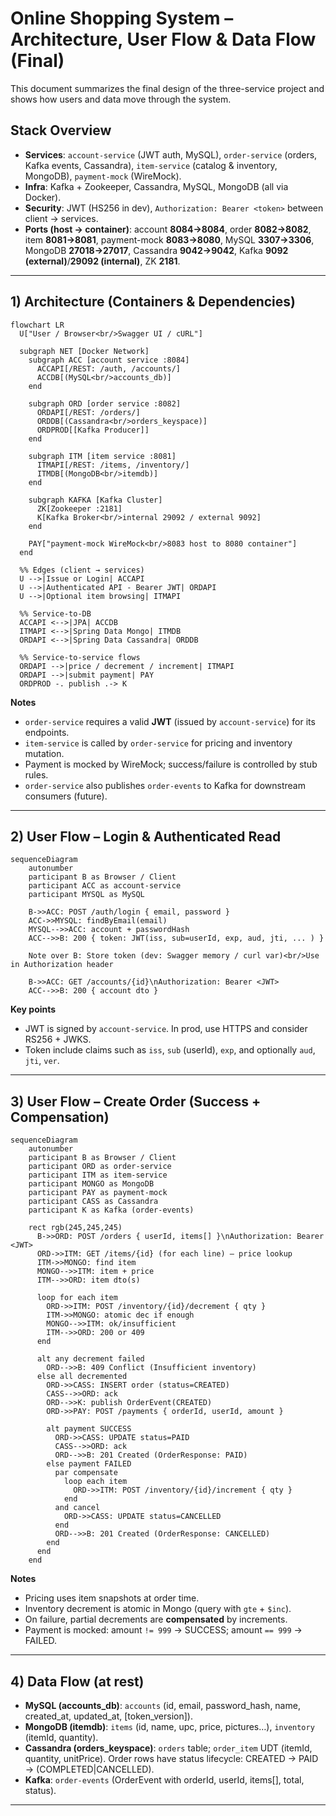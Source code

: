 # Online Shopping System – Architecture, User Flow & Data Flow (Final)

This document summarizes the final design of the three-service project and shows how users and data move through the system.

## Stack Overview

* **Services**: `account-service` (JWT auth, MySQL), `order-service` (orders, Kafka events, Cassandra), `item-service` (catalog & inventory, MongoDB), `payment-mock` (WireMock).
* **Infra**: Kafka + Zookeeper, Cassandra, MySQL, MongoDB (all via Docker).
* **Security**: JWT (HS256 in dev), `Authorization: Bearer <token>` between client → services.
* **Ports (host → container)**: account **8084→8084**, order **8082→8082**, item **8081→8081**, payment-mock **8083→8080**, MySQL **3307→3306**, MongoDB **27018→27017**, Cassandra **9042→9042**, Kafka **9092 (external)**/**29092 (internal)**, ZK **2181**.

---

## 1) Architecture (Containers & Dependencies)

```mermaid
flowchart LR
  U["User / Browser<br/>Swagger UI / cURL"]

  subgraph NET [Docker Network]
    subgraph ACC [account service :8084]
      ACCAPI[/REST: /auth, /accounts/]
      ACCDB[(MySQL<br/>accounts_db)]
    end

    subgraph ORD [order service :8082]
      ORDAPI[/REST: /orders/]
      ORDDB[(Cassandra<br/>orders_keyspace)]
      ORDPROD[[Kafka Producer]]
    end

    subgraph ITM [item service :8081]
      ITMAPI[/REST: /items, /inventory/]
      ITMDB[(MongoDB<br/>itemdb)]
    end

    subgraph KAFKA [Kafka Cluster]
      ZK[Zookeeper :2181]
      K[Kafka Broker<br/>internal 29092 / external 9092]
    end

    PAY["payment-mock WireMock<br/>8083 host to 8080 container"]
  end

  %% Edges (client → services)
  U -->|Issue or Login| ACCAPI
  U -->|Authenticated API - Bearer JWT| ORDAPI
  U -->|Optional item browsing| ITMAPI

  %% Service-to-DB
  ACCAPI <-->|JPA| ACCDB
  ITMAPI <-->|Spring Data Mongo| ITMDB
  ORDAPI <-->|Spring Data Cassandra| ORDDB

  %% Service-to-service flows
  ORDAPI -->|price / decrement / increment| ITMAPI
  ORDAPI -->|submit payment| PAY
  ORDPROD -. publish .-> K

```

**Notes**

* `order-service` requires a valid **JWT** (issued by `account-service`) for its endpoints.
* `item-service` is called by `order-service` for pricing and inventory mutation.
* Payment is mocked by WireMock; success/failure is controlled by stub rules.
* `order-service` also publishes `order-events` to Kafka for downstream consumers (future).

---

## 2) User Flow – Login & Authenticated Read

```mermaid
sequenceDiagram
    autonumber
    participant B as Browser / Client
    participant ACC as account-service
    participant MYSQL as MySQL

    B->>ACC: POST /auth/login { email, password }
    ACC->>MYSQL: findByEmail(email)
    MYSQL-->>ACC: account + passwordHash
    ACC-->>B: 200 { token: JWT(iss, sub=userId, exp, aud, jti, ... ) }

    Note over B: Store token (dev: Swagger memory / curl var)<br/>Use in Authorization header

    B->>ACC: GET /accounts/{id}\nAuthorization: Bearer <JWT>
    ACC-->>B: 200 { account dto }
```

**Key points**

* JWT is signed by `account-service`. In prod, use HTTPS and consider RS256 + JWKS.
* Token include claims such as `iss`, `sub` (userId), `exp`, and optionally `aud`, `jti`, `ver`.

---

## 3) User Flow – Create Order (Success + Compensation)

```mermaid
sequenceDiagram
    autonumber
    participant B as Browser / Client
    participant ORD as order-service
    participant ITM as item-service
    participant MONGO as MongoDB
    participant PAY as payment-mock
    participant CASS as Cassandra
    participant K as Kafka (order-events)

    rect rgb(245,245,245)
      B->>ORD: POST /orders { userId, items[] }\nAuthorization: Bearer <JWT>
      ORD->>ITM: GET /items/{id} (for each line) – price lookup
      ITM->>MONGO: find item
      MONGO-->>ITM: item + price
      ITM-->>ORD: item dto(s)

      loop for each item
        ORD->>ITM: POST /inventory/{id}/decrement { qty }
        ITM->>MONGO: atomic dec if enough
        MONGO-->>ITM: ok/insufficient
        ITM-->>ORD: 200 or 409
      end

      alt any decrement failed
        ORD-->>B: 409 Conflict (Insufficient inventory)
      else all decremented
        ORD->>CASS: INSERT order (status=CREATED)
        CASS-->>ORD: ack
        ORD-->>K: publish OrderEvent(CREATED)
        ORD->>PAY: POST /payments { orderId, userId, amount }

        alt payment SUCCESS
          ORD->>CASS: UPDATE status=PAID
          CASS-->>ORD: ack
          ORD-->>B: 201 Created (OrderResponse: PAID)
        else payment FAILED
          par compensate
            loop each item
              ORD->>ITM: POST /inventory/{id}/increment { qty }
            end
          and cancel
            ORD->>CASS: UPDATE status=CANCELLED
          end
          ORD-->>B: 201 Created (OrderResponse: CANCELLED)
        end
      end
    end
```

**Notes**

* Pricing uses item snapshots at order time.
* Inventory decrement is atomic in Mongo (query with `gte` + `$inc`).
* On failure, partial decrements are **compensated** by increments.
* Payment is mocked: amount `!= 999` → SUCCESS; amount `== 999` → FAILED.

---

## 4) Data Flow (at rest)

* **MySQL (accounts\_db)**: `accounts` (id, email, password\_hash, name, created\_at, updated\_at, \[token\_version]).
* **MongoDB (itemdb)**: `items` (id, name, upc, price, pictures…), `inventory` (itemId, quantity).
* **Cassandra (orders\_keyspace)**: `orders` table; `order_item` UDT (itemId, quantity, unitPrice). Order rows have status lifecycle: CREATED → PAID → (COMPLETED|CANCELLED).
* **Kafka**: `order-events` (OrderEvent with orderId, userId, items\[], total, status).

---

```
```
